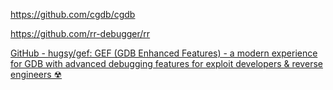 https://github.com/cgdb/cgdb

https://github.com/rr-debugger/rr

[GitHub - hugsy/gef: GEF (GDB Enhanced Features) - a modern experience for GDB with advanced debugging features for exploit developers &amp; reverse engineers ☢](https://github.com/hugsy/gef)